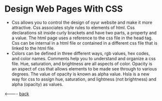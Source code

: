 # Design Web Pages With CSS
- Css allows you to control the design of oyur website and make it more attractive. Css associates style rules to elements of html.  Css declarations sit inside curly brackets and have two parts, a property and a value. The html page uses a reference to the css file in the head tag. Css can be internal in a html file or contained in a different css file that is linked to the html file. 
- Colors can be defined in three different ways, rgb values, hex codes, and color names. Comments help you to understand and organize a css file. Hue, saturation, and brightness are all aspects of color. Opacity is an aspect of css that allows elements to be made see through to various degrees. The value of opacity is known as alpha value. Hsla is a new way for css to assign hue, saturation, and lightness (not brightness) and alpha (opacity) as values. 

<---- [back](/)